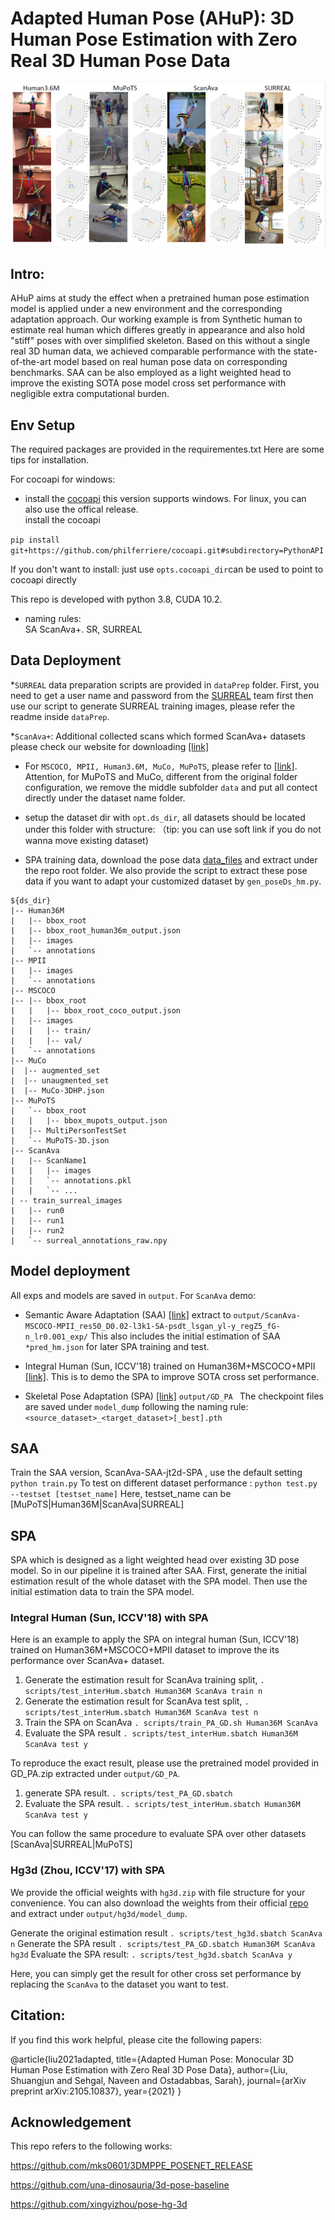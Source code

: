 # Adapted Human Pose (AHuP): 3D Human Pose Estimation with Zero Real 3D Human Pose Data
![poseDemo](imgs/poseDemo.PNG)
## Intro:
AHuP aims at study the effect when a pretrained human pose estimation model is applied under a new environment and the corresponding adaptation approach.  Our working example is from Synthetic human to estimate real human which differes greatly in appearance and also hold "stiff" poses with over simplified skeleton.  Based on this without a single real 3D human data, we achieved comparable performance with the state-of-the-art model based on real human pose data on corresponding benchmarks. SAA can be also employed as a light weighted head to improve the existing SOTA pose model cross set performance with negligible extra computational burden. 

## Env Setup 
The required packages are provided in the requirementes.txt 
Here are some tips for installation. 

For cocoapi for windows: 
* install the [cocoapi](https://github.com/philferriere/cocoapi)
   this version supports windows. For linux, you can also use the offical release.    
install the cocoapi

`pip install git+https://github.com/philferriere/cocoapi.git#subdirectory=PythonAPI`

 If you don't want to install: just use 
`opts.cocoapi_dir`can be used to point to cocoapi directly 

This repo is developed with python 3.8, CUDA 10.2.  
 
* naming rules:  
SA ScanAva+.  SR, SURREAL  
 
## Data Deployment

*`SURREAL`   data preparation scripts are provided in `dataPrep` folder. First, you need to get a user name and password from the [SURREAL](https://www.di.ens.fr/willow/research/surreal/data/) team first then use our script to generate SURREAL training images, please refer the readme inside `dataPrep`. 

*`ScanAva+`:  Additional collected scans which formed ScanAva+ datasets please check our website for downloading [[link]](https://web.northeastern.edu/ostadabbas/code/)  
  
* For `MSCOCO, MPII, Human3.6M, MuCo, MuPoTS`, please refer to [[link]](https://github.com/mks0601/3DMPPE_POSENET_RELEASE).  
Attention,  for MuPoTS and MuCo, different from the original folder configuration, we remove the middle subfolder `data` and put all contect directly under the dataset name folder.  
 
* setup the dataset dir with `opt.ds_dir`, all datasets should be located under this folder with structure:
（tip: you can use soft link if you do not wanna move existing dataset) 

* SPA training data, download the pose data [data_files](http://www.coe.neu.edu/Research/AClab/AHuP/data_files.zip) and extract under the repo root folder. We also provide the script to extract these pose data if you want to adapt your customized dataset by `gen_poseDs_hm.py`. 

   
```
${ds_dir}
|-- Human36M
|   |-- bbox_root
|   |-- bbox_root_human36m_output.json
|   |-- images
|   `-- annotations
|-- MPII
|   |-- images
|   `-- annotations
|-- MSCOCO
|-- |-- bbox_root
|   |   |-- bbox_root_coco_output.json
|   |-- images
|   |   |-- train/
|   |   |-- val/
|   `-- annotations
|-- MuCo
|  |-- augmented_set
|  |-- unaugmented_set
|  |-- MuCo-3DHP.json
|-- MuPoTS
|   `-- bbox_root
|   |   |-- bbox_mupots_output.json
|   |-- MultiPersonTestSet
|   `-- MuPoTS-3D.json
|-- ScanAva
|   |-- ScanName1
|   |   |-- images
|   |   `-- annotations.pkl
|   |   `-- ... 
| -- train_surreal_images 
|   |-- run0
|   |-- run1
|   |-- run2
|   `-- surreal_annotations_raw.npy
```

## Model deployment
All exps and models are saved in `output`. 
For `ScanAva` demo: 
 
* Semantic Aware Adaptation (SAA) [[link]](http://www.coe.neu.edu/Research/AClab/AHuP/ScanAva-MSCOCO-MPII_res50_D0.02-l3k1-SA-psdt_lsgan_yl-y_regZ5_fG-n_lr0.001_exp.zip) extract to
`output/ScanAva-MSCOCO-MPII_res50_D0.02-l3k1-SA-psdt_lsgan_yl-y_regZ5_fG-n_lr0.001_exp/`
This also includes the initial estimation of SAA  `*pred_hm.json` for later SPA training and test.

* Integral Human (Sun, ICCV'18) trained on Human36M+MSCOCO+MPII [[link]](http://www.coe.neu.edu/Research/AClab/AHuP/Human36M-MSCOCO-MPII_res50_D0.0-l3k1-SA-pn_lsgan_yl-y_regZ5_fG-n_lr0.001_exp.zip). This is to demo the SPA to improve SOTA cross set performance. 

* Skeletal Pose Adaptation (SPA) [[link]](http://www.coe.neu.edu/Research/AClab/AHuP/)
`output/GD_PA
`
The checkpoint files are saved under `model_dump` following the naming rule: `<source_dataset>_<target_dataset>[_best].pth` 


## SAA 
Train the SAA version, ScanAva-SAA-jt2d-SPA , use the default setting  
`python train.py` 
To test on different dataset performance : 
`python test.py --testset [testset_name]` 
Here, testset_name can be [MuPoTS|Human36M|ScanAva|SURREAL] 

## SPA 
SPA which is designed as a light weighted head over existing 3D pose model.
So in our pipeline it is trained after SAA. 
First, generate the initial estimation result of the whole dataset with the SPA model. Then use the initial estimation data to train the SPA model.

### Integral Human (Sun, ICCV'18) with SPA
Here is an example to apply the SPA on integral human (Sun, ICCV'18) trained on 
Human36M+MSCOCO+MPII dataset to improve the its performance over ScanAva+ dataset. 
 
1. Generate the  estimation result for ScanAva training split, 
`. scripts/test_interHum.sbatch Human36M ScanAva train n`
2. Generate the  estimation result for ScanAva test split, 
`. scripts/test_interHum.sbatch Human36M ScanAva test n`
3. Train the SPA on ScanAva 
`. scripts/train_PA_GD.sh Human36M ScanAva` 
4. Evaluate the SPA result 
`. scripts/test_interHum.sbatch Human36M ScanAva test y`

To reproduce the exact result, please use the pretrained model provided in GD_PA.zip extracted under `output/GD_PA`. 
1. generate SPA result. 
`. scripts/test_PA_GD.sbatch`
2. Evaluate the SPA result. 
`. scripts/test_interHum.sbatch Human36M ScanAva test y`

You can follow the same procedure to evaluate SPA over other datasets [ScanAva|SURREAL|MuPoTS] 

### Hg3d (Zhou, ICCV'17) with SPA
We provide the official weights with `hg3d.zip` with file structure for your convenience. You can also download the weights from their official [repo](https://github.com/xingyizhou/pose-hg-3d) and extract under `output/hg3d/model_dump`. 

Generate the original estimation result 
`. scripts/test_hg3d.sbatch ScanAva n`
Generate the SPA result 
`. scripts/test_PA_GD.sbatch Human36M ScanAva hg3d`
Evaluate the SPA result: 
`. scripts/test_hg3d.sbatch ScanAva y`

Here, you can simply get the result for other cross set performance by replacing the `ScanAva` to the dataset you want to test. 

## Citation:
If you find this work helpful, please cite the following papers: 

@article{liu2021adapted,
  title={Adapted Human Pose: Monocular 3D Human Pose Estimation with Zero Real 3D Pose Data},
  author={Liu, Shuangjun and Sehgal, Naveen and Ostadabbas, Sarah},
  journal={arXiv preprint arXiv:2105.10837},
  year={2021}
}


## Acknowledgement
This repo refers to the following works:
 
https://github.com/mks0601/3DMPPE_POSENET_RELEASE

https://github.com/una-dinosauria/3d-pose-baseline

https://github.com/xingyizhou/pose-hg-3d





